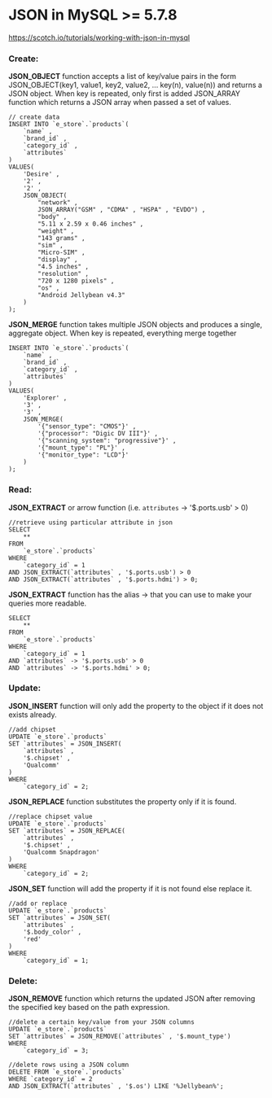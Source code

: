 # JSON in MySQL >= 5.7.8
https://scotch.io/tutorials/working-with-json-in-mysql

### Create:
**JSON_OBJECT** function accepts a list of key/value pairs in the form JSON_OBJECT(key1, value1, key2, value2, ... key(n), value(n)) and returns a JSON object. When key is repeated, only first is added
JSON_ARRAY function which returns a JSON array when passed a set of values.
```
// create data
INSERT INTO `e_store`.`products`(
    `name` ,
    `brand_id` ,
    `category_id` ,
    `attributes`
)
VALUES(
    'Desire' ,
    '2' ,
    '2' ,
    JSON_OBJECT(
        "network" ,
        JSON_ARRAY("GSM" , "CDMA" , "HSPA" , "EVDO") ,
        "body" ,
        "5.11 x 2.59 x 0.46 inches" ,
        "weight" ,
        "143 grams" ,
        "sim" ,
        "Micro-SIM" ,
        "display" ,
        "4.5 inches" ,
        "resolution" ,
        "720 x 1280 pixels" ,
        "os" ,
        "Android Jellybean v4.3"
    )
);
```

**JSON_MERGE** function takes multiple JSON objects and produces a single, aggregate object. When key is repeated, everything merge together
```
INSERT INTO `e_store`.`products`(
    `name` ,
    `brand_id` ,
    `category_id` ,
    `attributes`
)
VALUES(
    'Explorer' ,
    '3' ,
    '3' ,
    JSON_MERGE(
        '{"sensor_type": "CMOS"}' ,
        '{"processor": "Digic DV III"}' ,
        '{"scanning_system": "progressive"}' ,
        '{"mount_type": "PL"}' ,
        '{"monitor_type": "LCD"}'
    )
);
```		

### Read:
**JSON_EXTRACT** or arrow function (i.e. `attributes` -> '$.ports.usb' > 0)
```
//retrieve using particular attribute in json
SELECT
    **
FROM
    `e_store`.`products`
WHERE
    `category_id` = 1
AND JSON_EXTRACT(`attributes` , '$.ports.usb') > 0
AND JSON_EXTRACT(`attributes` , '$.ports.hdmi') > 0;
```

**JSON_EXTRACT** function has the alias -> that you can use to make your queries more readable.
```
SELECT
    **
FROM
    `e_store`.`products`
WHERE
    `category_id` = 1
AND `attributes` -> '$.ports.usb' > 0
AND `attributes` -> '$.ports.hdmi' > 0;
```

### Update:
**JSON_INSERT** function will only add the property to the object if it does not exists already.
```
//add chipset
UPDATE `e_store`.`products`
SET `attributes` = JSON_INSERT(
    `attributes` ,
    '$.chipset' ,
    'Qualcomm'
)
WHERE
    `category_id` = 2;
```

**JSON_REPLACE** function substitutes the property only if it is found.
```
//replace chipset value
UPDATE `e_store`.`products`
SET `attributes` = JSON_REPLACE(
    `attributes` ,
    '$.chipset' ,
    'Qualcomm Snapdragon'
)
WHERE
    `category_id` = 2;
```

**JSON_SET** function will add the property if it is not found else replace it.
```
//add or replace
UPDATE `e_store`.`products`
SET `attributes` = JSON_SET(
    `attributes` ,
    '$.body_color' ,
    'red'
)
WHERE
    `category_id` = 1;
```


### Delete:
**JSON_REMOVE** function which returns the updated JSON after removing the specified key based on the path expression.
```
//delete a certain key/value from your JSON columns
UPDATE `e_store`.`products`
SET `attributes` = JSON_REMOVE(`attributes` , '$.mount_type')
WHERE
    `category_id` = 3;

//delete rows using a JSON column
DELETE FROM `e_store`.`products`
WHERE `category_id` = 2
AND JSON_EXTRACT(`attributes` , '$.os') LIKE '%Jellybean%';
```
